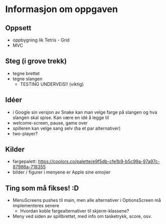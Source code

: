 # Informasjon om oppgaven

## Oppsett
* oppbygning lik Tetris - Grid
* MVC

## Steg (i grove trekk)
* tegne brettet
* tegne slangen
    * TESTING UNDERVEIS!! (viktig)

## Idéer
* i Google sin versjon av Snake kan man velge farge på slangen og hva slangen skal spise. Kan være en idé å legge til
* welcome-screen, pause, game over
* spilleren kan velge sang selv (ha et par alternativer)
* two-player?

## Kilder
* fargepalett: https://coolors.co/palette/e9f5db-cfe1b9-b5c99a-97a97c-87986a-718355 
* bilder / figurer i menyene er Apple sine emojier

## Ting som må fikses! :D
* MenuScreens pushes til main, men alle alternativer i OptionsScreen må implementeres senere
    * Hvordan koble fargealternativer til skjerm-klassene?
* Meny ved siden av spillbrettet, med info om tasketrykk, score, osv.
